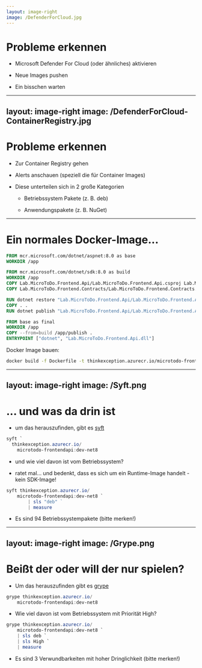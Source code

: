 ```yaml
---
layout: image-right
image: /DefenderForCloud.jpg
---
```

# Probleme erkennen

<v-clicks>

- Microsoft Defender For Cloud (oder ähnliches) aktivieren

- Neue Images pushen

- Ein bisschen warten

</v-clicks>

---
layout: image-right
image: /DefenderForCloud-ContainerRegistry.jpg
---
# Probleme erkennen

<v-clicks depth="2">

- Zur Container Registry gehen

- Alerts anschauen (speziell die für Container Images)

- Diese unterteilen sich in 2 große Kategorien

    - Betriebssystem Pakete (z. B. deb)
    
    - Anwendungspakete (z. B. NuGet)

</v-clicks>

---

# Ein normales Docker-Image...

```dockerfile
FROM mcr.microsoft.com/dotnet/aspnet:8.0 as base
WORKDIR /app

FROM mcr.microsoft.com/dotnet/sdk:8.0 as build
WORKDIR /app
COPY Lab.MicroToDo.Frontend.Api/Lab.MicroToDo.Frontend.Api.csproj Lab.MicroToDo.Frontend.Api/
COPY Lab.MicroToDo.Frontend.Contracts/Lab.MicroToDo.Frontend.Contracts.csproj Lab.MicroToDo.Frontend.Contracts/

RUN dotnet restore "Lab.MicroToDo.Frontend.Api/Lab.MicroToDo.Frontend.Api.csproj"
COPY . .
RUN dotnet publish "Lab.MicroToDo.Frontend.Api/Lab.MicroToDo.Frontend.Api.csproj" -c Release -o /app/publish

FROM base as final
WORKDIR /app
COPY --from=build /app/publish .
ENTRYPOINT ["dotnet", "Lab.MicroToDo.Frontend.Api.dll"]
```

Docker Image bauen:
```bash
docker build -f Dockerfile -t thinkexception.azurecr.io/microtodo-frontendapi:dev-net8 .\..
```

---
layout: image-right
image: /Syft.png
---
# ... und was da drin ist

<v-clicks>

- um das herauszufinden, gibt es <a href="https://github.com/anchore/syft" target="_blank">syft</a>

```powershell
syft `
  thinkexception.azurecr.io/
    microtodo-frontendapi:dev-net8 
```

- und wie viel davon ist vom Betriebssystem?

- ratet mal... und bedenkt, dass es sich um ein Runtime-Image handelt - kein SDK-Image!

```powershell
syft thinkexception.azurecr.io/
    microtodo-frontendapi:dev-net8 `
        | sls "deb" ` 
        | measure
```

- Es sind <span v-click v-mark.red>94 Betriebssystempakete</span> (bitte merken!)

</v-clicks>

<!--
syft thinkexception.azurecr.io/microtodo-frontendapi:dev-net8

syft thinkexception.azurecr.io/microtodo-frontendapi:dev-net8 `
    | sls "deb" ` 
    | measure
-->
---
layout: image-right
image: /Grype.png
---
# Beißt der oder will der nur spielen?

<v-clicks>

- Um das herauszufinden gibt es <a href="https://github.com/anchore/grype" target="_blank">grype</a>

```powershell
grype thinkexception.azurecr.io/
    microtodo-frontendapi:dev-net8
```

- Wie viel davon ist vom Betriebssystem mit Priorität High?

```powershell
grype thinkexception.azurecr.io/
    microtodo-frontendapi:dev-net8 `
    | sls deb `
    | sls High `
    | measure 
```

- Es sind <span v-click v-mark.red>3 Verwundbarkeiten</span> mit hoher Dringlichkeit (bitte merken!)

</v-clicks>


<!--
grype thinkexception.azurecr.io/microtodo-frontendapi:dev-net8

grype thinkexception.azurecr.io/microtodo-frontendapi:dev-net8 `
    | sls deb `
    | sls High `
    | measure 
-->
